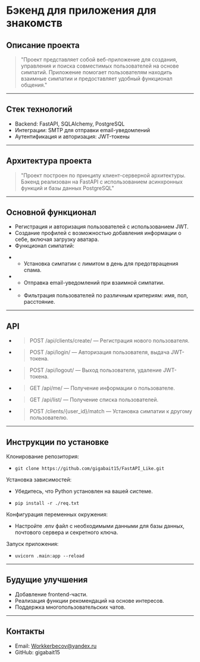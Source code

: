 # Бэкенд для приложения для знакомств 
## Описание проекта
>"Проект представляет собой веб-приложение для создания, управления и поиска совместимых пользователей на основе симпатий. Приложение помогает пользователям находить взаимные симпатии и предоставляет удобный функционал общения."
---
## Стек технологий
* Backend: FastAPI, SQLAlchemy, PostgreSQL
* Интеграции: SMTP для отправки email-уведомлений
* Аутентификация и авторизация: JWT-токены
---
## Архитектура проекта
>"Проект построен по принципу клиент-серверной архитектуры. Бэкенд реализован на FastAPI 
> с использованием асинхронных функций и базы данных PostgreSQL"
---
## Основной функционал
* Регистрация и авторизация пользователей с использованием JWT.
* Создание профилей с возможностью добавления информации о себе, включая загрузку аватара.
* Функционал симпатий:
- - Установка симпатии с лимитом в день для предотвращения спама.
- - Отправка email-уведомлений при взаимной симпатии.
- - Фильтрация пользователей по различным критериям: имя, пол, расстояние.
---
## API

- > POST /api/clients/create/ — Регистрация нового пользователя.
- > POST /api/login/ — Авторизация пользователя, выдача JWT-токена.
- > POST /api/logout/ — Выход пользователя, удаление JWT-токена.
- > GET /api/me/ — Получение информации о пользователе.
- > GET /api/list/ — Получение списка пользователей.
- > POST /clients/{user_id}/match — Установка симпатии к другому пользователю.
---
## Инструкции по установке
Клонирование репозитория:
* ```git clone https://github.com/gigabait15/FastAPI_Like.git```

Установка зависимостей:
* Убедитесь, что Python установлен на вашей системе.

* ```pip install -r ./req.txt```

Конфигурация переменных окружения:
* Настройте .env файл с необходимыми данными для базы данных, почтового сервера и секретного ключа.

Запуск приложения:
* ```uvicorn .main:app --reload```
---
## Будущие улучшения
* Добавление frontend-части.
* Реализация функции рекомендаций на основе интересов.
* Поддержка многопользовательских чатов.
---
## Контакты

* Email: Workkerbecov@yandex.ru
* GitHub: gigabait15
